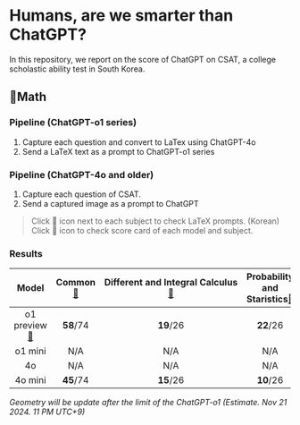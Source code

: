 # Humans, are we smarter than ChatGPT?

In this repository, we report on the score of ChatGPT on CSAT, a college scholastic ability test in South Korea.

## 🔢Math
### Pipeline (ChatGPT-o1 series)
1. Capture each question and convert to LaTex using ChatGPT-4o  
2. Send a LaTeX text as a prompt to ChatGPT-o1 series
### Pipeline (ChatGPT-4o and older)
1. Capture each question of CSAT.  
2. Send a captured image as a prompt to ChatGPT

> Click 📄 icon next to each subject to check LaTeX prompts. (Korean)  
> Click 📑 icon to check score card of each model and subject.


### Results
|Model|Common[📄](./prompts/1.Math_common.txt)|Different and Integral Calculus[📄](./prompts/1.Math_Different_and_integral_Calculus.txt)|Probability and Staristics[📄](./prompts/1.Math_Probability_and_Staristics.txt)|Geometry|
|:---:|:---:|:---:|:---:|:---:|
|o1 preview[📑](./results/o1-preview.md)|**58**/74|**19**/26|**22**/26|N/A|
|o1 mini|N/A|N/A|N/A|N/A|
|4o|N/A|N/A|N/A|N/A|
|4o mini|**45**/74|**15**/26|**10**/26|N/A|

*Geometry will be update after the limit of the ChatGPT-o1 (Estimate. Nov 21 2024. 11 PM UTC+9)* 
